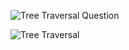 ![Tree Traversal Question](https://github.com/user-attachments/assets/76d9fd97-04ff-493e-93f1-171922f74da0)

![Tree Traversal](https://github.com/user-attachments/assets/af6daa63-4f0a-4e79-9a73-12d018fbd07d)
